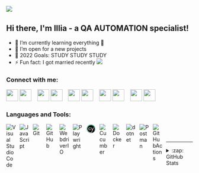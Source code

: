 ![](https://komarev.com/ghpvc/?username=Lumenrv&color=green)

## Hi there, I'm Illia - a QA AUTOMATION specialist!

- 🌱 I’m currently learning everything 🤣
- 👯 I’m open for a new projects
- 🥅 2022 Goals: STUDY STUDY STUDY
- ⚡ Fun fact: I got married recently
<a href="https://cdnlogo.com/logo/twitter-icon_498.html"><img src="https://cdn.cdnlogo.com/logos/t/96/twitter-icon.svg"></a>

### Connect with me:

[<img height="32" width="32" src="https://cdn-icons-png.flaticon.com/512/906/906377.png" />](https://t.me/lumenrv#gh-light-mode-only)
[<img height="32" width="32" src="https://cdn-icons-png.flaticon.com/512/906/906377.png" />](https://t.me/lumenrv#gh-dark-mode-only)
&nbsp;&nbsp;
[<img height="32" width="32" src="https://cdn-icons-png.flaticon.com/512/1377/1377213.png" />](https://www.linkedin.com/in/illia-pavlenko-42313a178/#gh-light-mode-only)
[<img height="32" width="32" src="https://cdn-icons-png.flaticon.com/512/1377/1377213.png" />](https://www.linkedin.com/in/illia-pavlenko-42313a178/#gh-dark-mode-only)
&nbsp;&nbsp;
[<img height="32" width="32" src="https://upload.wikimedia.org/wikipedia/commons/e/e7/Instagram_logo_2016.svg" />](https://www.instagram.com/illai_13/#gh-light-mode-only)
[<img height="32" width="32" src="https://upload.wikimedia.org/wikipedia/commons/e/e7/Instagram_logo_2016.svg" />](https://www.instagram.com/illai_13/#gh-dark-mode-only)
&nbsp;&nbsp;
[<img height="32" width="32" src="https://cdn-icons-png.flaticon.com/512/3670/3670032.png" />](https://www.facebook.com/pavlenkoillai#gh-light-mode-only)
[<img height="32" width="32" src="https://cdn-icons-png.flaticon.com/512/3670/3670032.png" />](https://www.facebook.com/pavlenkoillai#gh-dark-mode-only)
&nbsp;&nbsp;
[<img height="32" width="32" src="https://cdn.cdnlogo.com/logos/t/96/twitter-icon.svg" />](https://twitter.com/IlliaPavlenko#gh-light-mode-only)
[<img height="32" width="32" src="https://cdn.cdnlogo.com/logos/t/96/twitter-icon.svg" />](https://twitter.com/IlliaPavlenko#gh-dark-mode-only)


### Languages and Tools:

<img align="left" alt="Visual Studio Code" width="26px" src="https://cdn.jsdelivr.net/gh/devicons/devicon/icons/vscode/vscode-original.svg" style="padding-right:10px;" />
<img align="left" alt="JavaScript" width="26px" src="https://cdn.jsdelivr.net/gh/devicons/devicon/icons/javascript/javascript-original.svg" style="padding-right:10px;" />
<img align="left" alt="Git" width="26px" src="https://cdn.jsdelivr.net/gh/devicons/devicon/icons/git/git-original.svg" style="padding-right:10px;" >
<img align="left" alt="GitHub" width="26px" src="https://cdn.jsdelivr.net/npm/simple-icons@v7/icons/github.svg" style="padding-right:10px;" >
<img align="left" alt="WebdriverIO" width="26px" src="https://raw.githubusercontent.com/webdriverio/webdriverio-schematics/HEAD/.github/assets/logo.png" style="padding-right:10px;" >
<img align="left" alt="Playwright" width="26px" src="https://playwright.dev/img/playwright-logo.svg" style="padding-right:10px;" >
<img align="left" alt="Cypress" width="26px" src="https://raw.githubusercontent.com/vscode-icons/vscode-icons/a6526a9b865babf8d661779a5d1fff67672fce89/icons/file_type_cypress.svg" style="padding-right:10px;" >
<img align="left" alt="Cucumber" width="26px" src="https://cdn.jsdelivr.net/npm/simple-icons@v7/icons/cucumber.svg" style="padding-right:10px;" >
<img align="left" alt="Docker" width="26px" src="https://cdn.jsdelivr.net/npm/simple-icons@v7/icons/docker.svg" style="padding-right:10px;" >
<img align="left" alt="dotnet" width="26px" src="https://cdn.jsdelivr.net/npm/simple-icons@v7/icons/dotnet.svg" style="padding-right:10px;" >
<img align="left" alt="Postman" width="26px" src="https://cdn.icon-icons.com/icons2/3053/PNG/512/postman_alt_macos_bigsur_icon_189814.png" style="padding-right:10px;" >
<img align="left" alt="GitHubActions" width="26px" src="https://cdn.jsdelivr.net/npm/simple-icons@v7/icons/githubactions.svg" style="padding-right:10px;" >

<br />
<br />

---

<!-- <details>
  <summary>:zap: Recent GitHub Activity</summary>
  
START_SECTION:activity
1. 🎉 Merged PR [#120](https://github.com/codeSTACKr/minter-dapp/pull/120) in [codeSTACKr/minter-dapp](https://github.com/codeSTACKr/minter-dapp)
2. 🗣 Commented on [#120](https://github.com/codeSTACKr/minter-dapp/issues/120) in [codeSTACKr/minter-dapp](https://github.com/codeSTACKr/minter-dapp)
3. ❌ Closed PR [#191](https://github.com/codeSTACKr/create-10k-nft-collection/pull/191) in [codeSTACKr/create-10k-nft-collection](https://github.com/codeSTACKr/create-10k-nft-collection)
4. 🗣 Commented on [#191](https://github.com/codeSTACKr/create-10k-nft-collection/issues/191) in [codeSTACKr/create-10k-nft-collection](https://github.com/codeSTACKr/create-10k-nft-collection)
5. 🎉 Merged PR [#204](https://github.com/codeSTACKr/create-10k-nft-collection/pull/204) in [codeSTACKr/create-10k-nft-collection](https://github.com/codeSTACKr/create-10k-nft-collection)
END_SECTION:activity

</details> -->

<details>
  <summary>:zap: GitHub Stats</summary>

  <img align="left" alt="Lumenrv's GitHub Stats" src="https://github-readme-stats.vercel.app/api?username=Lumenrv&show_icons=true&hide_border=false&title_color=ff652f&icon_color=FFE400&bg_color=09131B&text_color=ffffff&border_color=0c1a25" />

</details>

[website]: https://codeSTACKr.com
[course]: http://vsCodeHero.com
[twitter]: https://twitter.com/codeSTACKr
[youtube]: https://youtube.com/codeSTACKr
[instagram]: https://instagram.com/codeSTACKr
[linkedin]: https://linkedin.com/in/codeSTACKr
[webdevplaylist]: https://www.youtube.com/playlist?list=PLkwxH9e_vrAJ0WbEsFA9W3I1W-g_BTsbt
[jsplaylist]: https://www.youtube.com/playlist?list=PLkwxH9e_vrALRJKu7wfXby3MKeflhTu6B
[cssplaylist]: https://www.youtube.com/playlist?list=PLkwxH9e_vrALSdvZuEh6gqQdmDoDIoqz4
[reactplaylist]: https://www.youtube.com/playlist?list=PLkwxH9e_vrAK4TdffpxKY3QGyHCpxFcQ0
